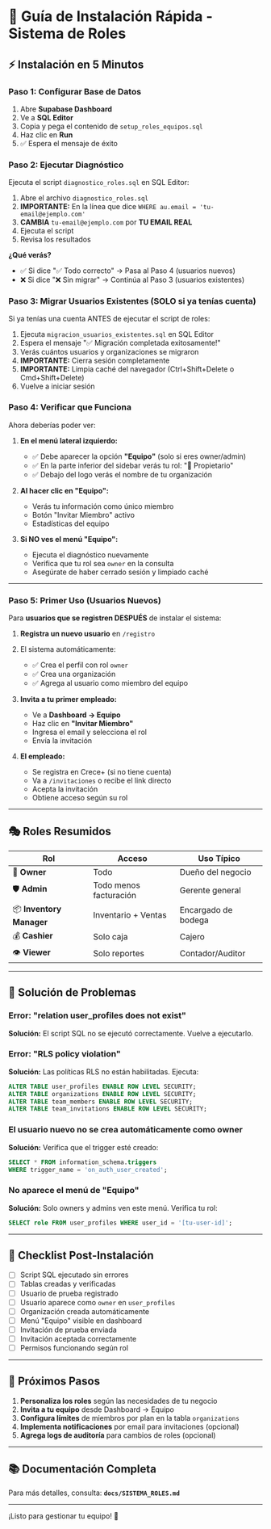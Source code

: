 # 🚀 Guía de Instalación Rápida - Sistema de Roles

## ⚡ Instalación en 5 Minutos

### **Paso 1: Configurar Base de Datos**

1. Abre **Supabase Dashboard**
2. Ve a **SQL Editor**
3. Copia y pega el contenido de `setup_roles_equipos.sql`
4. Haz clic en **Run**
5. ✅ Espera el mensaje de éxito

### **Paso 2: Ejecutar Diagnóstico**

Ejecuta el script `diagnostico_roles.sql` en SQL Editor:

1. Abre el archivo `diagnostico_roles.sql`
2. **IMPORTANTE:** En la línea que dice `WHERE au.email = 'tu-email@ejemplo.com'`
3. **CAMBIA** `tu-email@ejemplo.com` por **TU EMAIL REAL**
4. Ejecuta el script
5. Revisa los resultados

**¿Qué verás?**
- ✅ Si dice "✅ Todo correcto" → Pasa al Paso 4 (usuarios nuevos)
- ❌ Si dice "❌ Sin migrar" → Continúa al Paso 3 (usuarios existentes)

### **Paso 3: Migrar Usuarios Existentes (SOLO si ya tenías cuenta)**

Si ya tenías una cuenta ANTES de ejecutar el script de roles:

1. Ejecuta `migracion_usuarios_existentes.sql` en SQL Editor
2. Espera el mensaje "✅ Migración completada exitosamente!"
3. Verás cuántos usuarios y organizaciones se migraron
4. **IMPORTANTE:** Cierra sesión completamente
5. **IMPORTANTE:** Limpia caché del navegador (Ctrl+Shift+Delete o Cmd+Shift+Delete)
6. Vuelve a iniciar sesión

### **Paso 4: Verificar que Funciona**

Ahora deberías poder ver:

1. **En el menú lateral izquierdo:**
   - ✅ Debe aparecer la opción **"Equipo"** (solo si eres owner/admin)
   - ✅ En la parte inferior del sidebar verás tu rol: "👑 Propietario"
   - ✅ Debajo del logo verás el nombre de tu organización

2. **Al hacer clic en "Equipo":**
   - Verás tu información como único miembro
   - Botón "Invitar Miembro" activo
   - Estadísticas del equipo

3. **Si NO ves el menú "Equipo":**
   - Ejecuta el diagnóstico nuevamente
   - Verifica que tu rol sea `owner` en la consulta
   - Asegúrate de haber cerrado sesión y limpiado caché

---

### **Paso 5: Primer Uso (Usuarios Nuevos)**

Para **usuarios que se registren DESPUÉS** de instalar el sistema:

1. **Registra un nuevo usuario** en `/registro`
2. El sistema automáticamente:
   - ✅ Crea el perfil con rol `owner`
   - ✅ Crea una organización
   - ✅ Agrega al usuario como miembro del equipo

3. **Invita a tu primer empleado:**
   - Ve a **Dashboard → Equipo**
   - Haz clic en **"Invitar Miembro"**
   - Ingresa el email y selecciona el rol
   - Envía la invitación

4. **El empleado:**
   - Se registra en Crece+ (si no tiene cuenta)
   - Va a `/invitaciones` o recibe el link directo
   - Acepta la invitación
   - Obtiene acceso según su rol

---

## 🎭 Roles Resumidos

| Rol | Acceso | Uso Típico |
|-----|--------|------------|
| 👑 **Owner** | Todo | Dueño del negocio |
| 🛡️ **Admin** | Todo menos facturación | Gerente general |
| 📦 **Inventory Manager** | Inventario + Ventas | Encargado de bodega |
| 💰 **Cashier** | Solo caja | Cajero |
| 👁️ **Viewer** | Solo reportes | Contador/Auditor |

---

## 🔧 Solución de Problemas

### **Error: "relation user_profiles does not exist"**
**Solución:** El script SQL no se ejecutó correctamente. Vuelve a ejecutarlo.

### **Error: "RLS policy violation"**
**Solución:** Las políticas RLS no están habilitadas. Ejecuta:
```sql
ALTER TABLE user_profiles ENABLE ROW LEVEL SECURITY;
ALTER TABLE organizations ENABLE ROW LEVEL SECURITY;
ALTER TABLE team_members ENABLE ROW LEVEL SECURITY;
ALTER TABLE team_invitations ENABLE ROW LEVEL SECURITY;
```

### **El usuario nuevo no se crea automáticamente como owner**
**Solución:** Verifica que el trigger esté creado:
```sql
SELECT * FROM information_schema.triggers 
WHERE trigger_name = 'on_auth_user_created';
```

### **No aparece el menú de "Equipo"**
**Solución:** Solo owners y admins ven este menú. Verifica tu rol:
```sql
SELECT role FROM user_profiles WHERE user_id = '[tu-user-id]';
```

---

## 📝 Checklist Post-Instalación

- [ ] Script SQL ejecutado sin errores
- [ ] Tablas creadas y verificadas
- [ ] Usuario de prueba registrado
- [ ] Usuario aparece como `owner` en `user_profiles`
- [ ] Organización creada automáticamente
- [ ] Menú "Equipo" visible en dashboard
- [ ] Invitación de prueba enviada
- [ ] Invitación aceptada correctamente
- [ ] Permisos funcionando según rol

---

## 🎯 Próximos Pasos

1. **Personaliza los roles** según las necesidades de tu negocio
2. **Invita a tu equipo** desde Dashboard → Equipo
3. **Configura límites** de miembros por plan en la tabla `organizations`
4. **Implementa notificaciones** por email para invitaciones (opcional)
5. **Agrega logs de auditoría** para cambios de roles (opcional)

---

## 📚 Documentación Completa

Para más detalles, consulta: **`docs/SISTEMA_ROLES.md`**

---

¡Listo para gestionar tu equipo! 🎉
